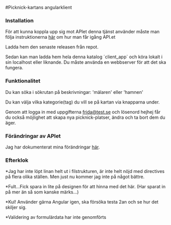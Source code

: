 #Picknick-kartans angularklient

### Installation
För att kunna koppla upp sig mot APIet denna tjänst använder måste man följa instruktionerna [här](https://github.com/fh222dt/fh222dt_ror/blob/master/README.md) om hur man får igång API.et

Ladda hem den senaste releasen från repot.

Sedan kan man ladda hem hela denna katalog ´client_app´ och köra lokalt i sin localhost eller liknande. Du måste använda en webbserver för att det ska fungera.

### Funktionalitet
Du kan söka i sökrutan på beskrivningar: 'mälaren' eller 'hamnen'

Du kan välja vilka kategorie(tag) du vill se på kartan via knapparna under.

Genom att logga in med uppgifterna frida@test.se och lösenord hejhej får du också möjlighet att skapa nya picknick-platser, ändra  och ta bort dem du äger.

### Förändringar av APIet
Jag har dokumenterat mina förändringar [här](https://github.com/fh222dt/fh222dt_ror/blob/master/README.md).


### Efterklok
*Jag har inte löpt linan helt ut i filstrukturen, är inte helt nöjd med directives på flera olika ställen. Men just nu kommer jag inte på något bättre.

*Fult...Fick spara in lite på designen för att hinna med det här. (Har sparat in på mer än så som kanske märks...)

*Kul! Använder gärna Angular igen, ska försöka testa 2an och se hur det skiljer sig.

*Validering av formulärdata har inte genomförts
